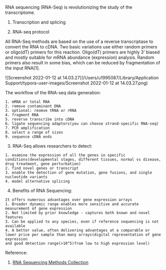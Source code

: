 RNA sequencing (RNA-Seq) is revolutionizing the study of the transcriptome.

1. Transcription and splicing

2. RNA-seq protocol

All RNA-Seq methods are based on the use of a reverse transcriptase to convert the RNA to cDNA. Two basic variations use either random primers or oligo(dT) primers for this reaction. Oligo(dT) primers are highly 3’ biased and mostly suitable for mRNA abundance (expression) analysis. Random primers also result in some bias, which can be reduced by fragmentation of the input RNA[1].

![Screenshot 2022-01-12 at 14.03.27](/Users/u1995087/Library/Application Support/typora-user-images/Screenshot 2022-01-12 at 14.03.27.png)

The workflow of the RNA-seq data generation: 

```
1. mRNA or total RNA
2. remove contaminant DNA
3. optional: reomve tRNA or rRNA
4. fragment RNA
5. reverse transcribe into cDNA
6. ligate sequencing adaptors(you can choose strand-specific RNA-seq)
7. PCR amplification
8. select a range of sizes
9. sequence cDNA ends
```

3. RNA-Seq allows researchers to detect:

```
1. examine the expression of all the genes in specific conditions(developmental stages, different tissues, normal vs disease, drug treatment, gene perturbation)
2. find novel genes or transcript
3. enable the detection of gene mutation, gene fusions, and single nucleotide variants
4. model alternative splicing
```

4. Benefits of RNA Sequencing:

```
It offers numerous advantages over gene expression arrays
1. Broader dynamic range enables more sensitive and accurate measurement of gene expression
2. Not limited by prior knowledge - captures both known and novel features
3. Can be applied to any species, even if reference sequencing is not available
4. A better value, often delivering advantages at a comparable or lower price per sample than many arrays(digital representation of gene expression
and good detection range(>10^5)from low to high expression level)
```

Reference:

1. [RNA Sequencing Methods Collection](https://www.illumina.com/content/dam/illumina-marketing/documents/products/research_reviews/rna-sequencing-methods-review-web.pdf)